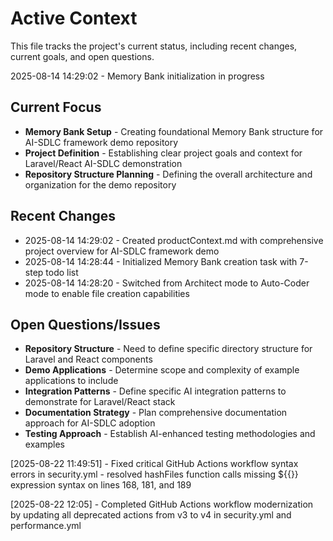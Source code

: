 # Active Context

This file tracks the project's current status, including recent changes, current goals, and open questions.

2025-08-14 14:29:02 - Memory Bank initialization in progress

## Current Focus

* **Memory Bank Setup** - Creating foundational Memory Bank structure for AI-SDLC framework demo repository
* **Project Definition** - Establishing clear project goals and context for Laravel/React AI-SDLC demonstration
* **Repository Structure Planning** - Defining the overall architecture and organization for the demo repository

## Recent Changes

* 2025-08-14 14:29:02 - Created productContext.md with comprehensive project overview for AI-SDLC framework demo
* 2025-08-14 14:28:44 - Initialized Memory Bank creation task with 7-step todo list
* 2025-08-14 14:28:20 - Switched from Architect mode to Auto-Coder mode to enable file creation capabilities

## Open Questions/Issues

* **Repository Structure** - Need to define specific directory structure for Laravel and React components
* **Demo Applications** - Determine scope and complexity of example applications to include
* **Integration Patterns** - Define specific AI integration patterns to demonstrate for Laravel/React stack
* **Documentation Strategy** - Plan comprehensive documentation approach for AI-SDLC adoption
* **Testing Approach** - Establish AI-enhanced testing methodologies and examples


[2025-08-22 11:49:51] - Fixed critical GitHub Actions workflow syntax errors in security.yml - resolved hashFiles function calls missing ${{}} expression syntax on lines 168, 181, and 189

[2025-08-22 12:05] - Completed GitHub Actions workflow modernization by updating all deprecated actions from v3 to v4 in security.yml and performance.yml
